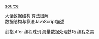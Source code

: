 [source](https://time.geekbang.org/column/article/40681)

大话数据结构 
算法图解  
数据结构与算法JavaScript描述

剑指offer
编程珠玑  海量数据处理技巧
编程之美
